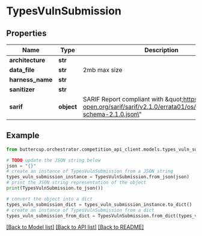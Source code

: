 # TypesVulnSubmission


## Properties

Name | Type | Description | Notes
------------ | ------------- | ------------- | -------------
**architecture** | **str** |  | 
**data_file** | **str** | 2mb max size | 
**harness_name** | **str** |  | 
**sanitizer** | **str** |  | 
**sarif** | **object** | SARIF Report compliant with \&quot;https://docs.oasis-open.org/sarif/sarif/v2.1.0/errata01/os/schemas/sarif-schema-2.1.0.json\&quot; | [optional] 

## Example

```python
from buttercup.orchestrator.competition_api_client.models.types_vuln_submission import TypesVulnSubmission

# TODO update the JSON string below
json = "{}"
# create an instance of TypesVulnSubmission from a JSON string
types_vuln_submission_instance = TypesVulnSubmission.from_json(json)
# print the JSON string representation of the object
print(TypesVulnSubmission.to_json())

# convert the object into a dict
types_vuln_submission_dict = types_vuln_submission_instance.to_dict()
# create an instance of TypesVulnSubmission from a dict
types_vuln_submission_from_dict = TypesVulnSubmission.from_dict(types_vuln_submission_dict)
```
[[Back to Model list]](../README.md#documentation-for-models) [[Back to API list]](../README.md#documentation-for-api-endpoints) [[Back to README]](../README.md)


